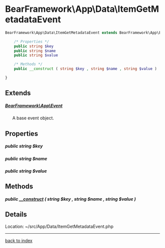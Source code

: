 # BearFramework\App\Data\ItemGetMetadataEvent

```php
BearFramework\App\Data\ItemGetMetadataEvent extends BearFramework\App\Event {

	/* Properties */
	public string $key
	public string $name
	public string $value

	/* Methods */
	public __construct ( string $key , string $name , string $value )

}
```

## Extends

##### [BearFramework\App\Event](bearframework.app.event.class.md)

&nbsp;&nbsp;&nbsp;&nbsp;&nbsp;&nbsp;A base event object.

## Properties

##### public string $key

##### public string $name

##### public string $value

## Methods

##### public [__construct](bearframework.app.data.itemgetmetadataevent.__construct.method.md) ( string $key , string $name , string $value )

## Details

Location: ~/src/App/Data/ItemGetMetadataEvent.php

---

[back to index](index.md)

